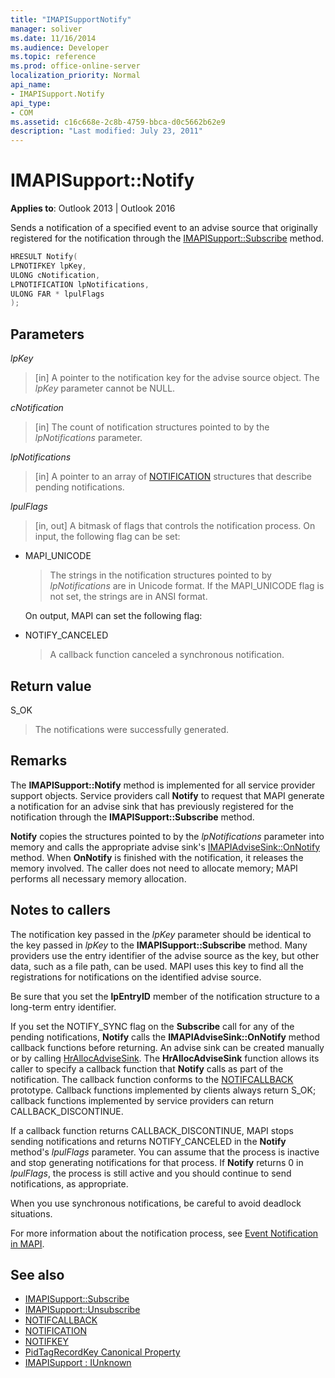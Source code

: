 ```yaml
---
title: "IMAPISupportNotify"
manager: soliver
ms.date: 11/16/2014
ms.audience: Developer
ms.topic: reference
ms.prod: office-online-server
localization_priority: Normal
api_name:
- IMAPISupport.Notify
api_type:
- COM
ms.assetid: c16c668e-2c8b-4759-bbca-d0c5662b62e9
description: "Last modified: July 23, 2011"
---
```


# IMAPISupport::Notify

**Applies to**: Outlook 2013 | Outlook 2016 
  
Sends a notification of a specified event to an advise source that originally registered for the notification through the [IMAPISupport::Subscribe](imapisupport-subscribe.md) method. 
  
```cpp
HRESULT Notify(
LPNOTIFKEY lpKey,
ULONG cNotification,
LPNOTIFICATION lpNotifications,
ULONG FAR * lpulFlags
);
```

## Parameters

_lpKey_
  
> [in] A pointer to the notification key for the advise source object. The  _lpKey_ parameter cannot be NULL. 
    
_cNotification_
  
> [in] The count of notification structures pointed to by the  _lpNotifications_ parameter. 
    
_lpNotifications_
  
> [in] A pointer to an array of [NOTIFICATION](notification.md) structures that describe pending notifications. 
    
_lpulFlags_
  
> [in, out] A bitmask of flags that controls the notification process. On input, the following flag can be set:
    
  - MAPI_UNICODE 
    
    > The strings in the notification structures pointed to by  _lpNotifications_ are in Unicode format. If the MAPI_UNICODE flag is not set, the strings are in ANSI format. 

    On output, MAPI can set the following flag:
        
  - NOTIFY_CANCELED 
    
    > A callback function canceled a synchronous notification.
    
## Return value

S_OK 
  
> The notifications were successfully generated.
    
## Remarks

The **IMAPISupport::Notify** method is implemented for all service provider support objects. Service providers call **Notify** to request that MAPI generate a notification for an advise sink that has previously registered for the notification through the **IMAPISupport::Subscribe** method. 
  
**Notify** copies the structures pointed to by the  _lpNotifications_ parameter into memory and calls the appropriate advise sink's [IMAPIAdviseSink::OnNotify](imapiadvisesink-onnotify.md) method. When **OnNotify** is finished with the notification, it releases the memory involved. The caller does not need to allocate memory; MAPI performs all necessary memory allocation. 
  
## Notes to callers

The notification key passed in the  _lpKey_ parameter should be identical to the key passed in  _lpKey_ to the **IMAPISupport::Subscribe** method. Many providers use the entry identifier of the advise source as the key, but other data, such as a file path, can be used. MAPI uses this key to find all the registrations for notifications on the identified advise source. 
  
Be sure that you set the **lpEntryID** member of the notification structure to a long-term entry identifier. 
  
If you set the NOTIFY_SYNC flag on the **Subscribe** call for any of the pending notifications, **Notify** calls the **IMAPIAdviseSink::OnNotify** method callback functions before returning. An advise sink can be created manually or by calling [HrAllocAdviseSink](hrallocadvisesink.md). The **HrAllocAdviseSink** function allows its caller to specify a callback function that **Notify** calls as part of the notification. The callback function conforms to the [NOTIFCALLBACK](notifcallback.md) prototype. Callback functions implemented by clients always return S_OK; callback functions implemented by service providers can return CALLBACK_DISCONTINUE. 
  
If a callback function returns CALLBACK_DISCONTINUE, MAPI stops sending notifications and returns NOTIFY_CANCELED in the **Notify** method's  _lpulFlags_ parameter. You can assume that the process is inactive and stop generating notifications for that process. If **Notify** returns 0 in  _lpulFlags_, the process is still active and you should continue to send notifications, as appropriate.
  
When you use synchronous notifications, be careful to avoid deadlock situations.
  
For more information about the notification process, see [Event Notification in MAPI](event-notification-in-mapi.md). 
  
## See also

- [IMAPISupport::Subscribe](imapisupport-subscribe.md)  
- [IMAPISupport::Unsubscribe](imapisupport-unsubscribe.md)  
- [NOTIFCALLBACK](notifcallback.md) 
- [NOTIFICATION](notification.md)  
- [NOTIFKEY](notifkey.md)  
- [PidTagRecordKey Canonical Property](pidtagrecordkey-canonical-property.md)  
- [IMAPISupport : IUnknown](imapisupportiunknown.md)

